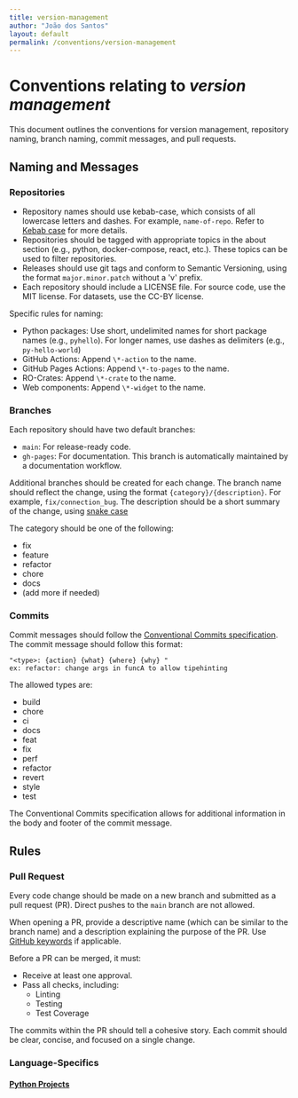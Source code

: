 ```yaml
---
title: version-management
author: "João dos Santos"
layout: default
permalink: /conventions/version-management
---
```


# Conventions relating to _version management_

This document outlines the conventions for version management, repository naming, branch naming, commit messages, and pull requests.

## Naming and Messages

### Repositories

- Repository names should use kebab-case, which consists of all lowercase letters and dashes. For example, `name-of-repo`. Refer to [Kebab case](https://en.wikipedia.org/wiki/Letter_case#Kebab_case) for more details.
- Repositories should be tagged with appropriate topics in the about section (e.g., python, docker-compose, react, etc.). These topics can be used to filter repositories.
- Releases should use git tags and conform to Semantic Versioning, using the format `major.minor.patch` without a 'v' prefix.
- Each repository should include a LICENSE file. For source code, use the MIT license. For datasets, use the CC-BY license.

Specific rules for naming:

- Python packages: Use short, undelimited names for short package names (e.g., `pyhello`). For longer names, use dashes as delimiters (e.g., `py-hello-world`)
- GitHub Actions: Append `\*-action` to the name.
- GitHub Pages Actions: Append  `\*-to-pages` to the name.
- RO-Crates: Append `\*-crate` to the name.
- Web components: Append `\*-widget` to the name.

### Branches

Each repository should have two default branches:

- `main`: For release-ready code.
- `gh-pages`: For documentation. This branch is automatically maintained by a documentation workflow.

Additional branches should be created for each change. The branch name should reflect the change, using the format `{category}/{description}`. For example, `fix/connection_bug`. The description should be a short summary of the change, using [snake case](https://en.wikipedia.org/wiki/Letter_case#Snake_case)

The category should be one of the following:

- fix
- feature
- refactor
- chore
- docs
- (add more if needed)

### Commits

Commit messages should follow the [Conventional Commits specification](https://www.conventionalcommits.org/en/v1.0.0/).
The commit message should follow this format:

    "<type>: {action} {what} {where} {why} "
    ex: refactor: change args in funcA to allow tipehinting

The allowed types are:

- build
- chore
- ci
- docs
- feat
- fix
- perf
- refactor
- revert
- style
- test

The Conventional Commits specification allows for additional information in the body and footer of the commit message.
## Rules

### Pull Request

Every code change should be made on a new branch and submitted as a pull request (PR). Direct pushes to the `main` branch are not allowed.

When opening a PR, provide a descriptive name (which can be similar to the branch name) and a description explaining the purpose of the PR. Use [GitHub keywords](https://docs.github.com/en/get-started/writing-on-github/working-with-advanced-formatting/using-keywords-in-issues-and-pull-requests#linking-a-pull-request-to-an-issue) if applicable.

Before a PR can be merged, it must:
- Receive at least one approval.
- Pass all checks, including:
  - Linting
  - Testing
  - Test Coverage

The commits within the PR should tell a cohesive story. Each commit should be clear, concise, and focused on a single change.
### Language-Specifics

#### [Python Projects](python.md)  
